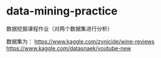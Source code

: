 # data-mining-practice
数据挖掘课程作业（对两个数据集进行分析）

数据集为：
https://www.kaggle.com/zynicide/wine-reviews
https://www.kaggle.com/datasnaek/youtube-new
